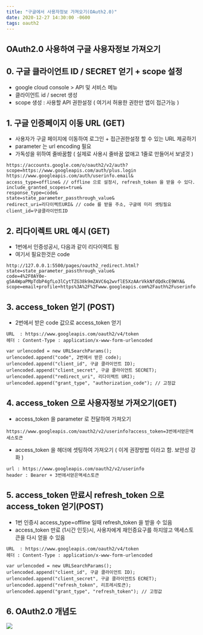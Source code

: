 ```yaml
---
title: "구글에서 사용자정보 가져오기(OAuth2.0)"
date: 2020-12-27 14:30:00 -0600
tags: oauth2
---
```

## OAuth2.0 사용하여 구글 사용자정보 가져오기

## 0. 구글 클라이언트 ID / SECRET 얻기 + scope 설정
* google cloud console > API 및 서비스 메뉴
* 클라이언트 id / secret 생성
* scope 생성 : 사용할 API 권한설정 ( 여기서 허용한 권한만 앱이 접근가능 )

## 1. 구글 인증페이지 이동 URL (GET) 
* 사용자가 구글 페이지에 이동하여 로그인 + 접근권한설정 할 수 있는 URL 제공하기
* parameter 는 url encoding 필요
* 가독성을 위하여 줄바꿈함 ( 실제로 사용시 줄바꿈 없애고 1줄로 만들어서 보낼것 )

``` 
https://accounts.google.com/o/oauth2/v2/auth?
scope=https://www.googleapis.com/auth/plus.login https://www.googleapis.com/auth/userinfo.email&
access_type=offline& // offline 으로 설정시, refresh_token 을 받을 수 있다.
include_granted_scopes=true&
response_type=code&
state=state_parameter_passthrough_value&
redirect_uri=리다이렉트URI& // code 를 받을 주소, 구글에 미리 셋팅필요
client_id=구글클라이언트ID
```

## 2. 리다이렉트 URL 예시 (GET)
* 1번에서 인증성공시, 다음과 같이 리다이렉트 됨
* 여기서 필요한것은 code 

```
http://127.0.0.1:5500/pages/oauth2_redirect.html?
state=state_parameter_passthrough_value&
code=4%2F0AY0e-g5A4WpaPMpTdbP4gfLo3lCytTZG38k9mZAVC6q2wvflE5XzAArVkkNfdQdkcE9WYA&
scope=email+profile+https%3A%2F%2Fwww.googleapis.com%2Fauth%2Fuserinfo.email+openid+https%3A%2F%2Fwww.googleapis.com%2Fauth%2Fcalendar.readonly+https%3A%2F%2Fwww.googleapis.com%2Fauth%2Fcalendar+https%3A%2F%2Fwww.googleapis.com%2Fauth%2Fuserinfo.profile&authuser=0&prompt=none
```

## 3. access_token 얻기 (POST)
* 2번에서 받은 code 값으로 access_token 얻기

```
URL  : https://www.googleapis.com/oauth2/v4/token
헤더 : Content-Type : application/x-www-form-urlencoded

var urlencoded = new URLSearchParams();
urlencoded.append("code", 2번에서 받은 code);
urlencoded.append("client_id", 구글 클라이언트 ID);
urlencoded.append("client_secret", 구글 클라이언트 SECRET);
urlencoded.append("redirect_uri", 리다이렉트 URI);
urlencoded.append("grant_type", "authorization_code"); // 고정값
```

## 4. access_token 으로 사용자정보 가져오기(GET)
* access_token 을 parameter 로 전달하여 가져오기

```
https://www.googleapis.com/oauth2/v2/userinfo?access_token=3번에서얻은액세스토큰
```

* access_token 을 헤더에 셋팅하여 가져오기 ( 이게 권장방법 이라고 함. 보안성 강화 )

```
url : https://www.googleapis.com/oauth2/v2/userinfo
header : Bearer + 3번에서얻은액세스토큰
```

## 5. access_token 만료시 refresh_token 으로 access_token 얻기(POST)
* 1번 인증시 access_type=offline 일때 refresh_token 을 받을 수 있음
* access_token 만료 (1시간 인듯)시, 사용자에게 재인증요구를 하지않고 액세스토큰을 다시 얻을 수 있음

```
URL  : https://www.googleapis.com/oauth2/v4/token
헤더 : Content-Type : application/x-www-form-urlencoded

var urlencoded = new URLSearchParams();
urlencoded.append("client_id", 구글 클라이언트 ID);
urlencoded.append("client_secret", 구글 클라이언트S ECRET);
urlencoded.append("refresh_token", 리프레시토큰);
urlencoded.append("grant_type", "refresh_token"); // 고정값
```

## 6. OAuth2.0 개념도
<img src = "https://developers.google.com/identity/protocols/oauth2/images/flows/authorization-code.png">
